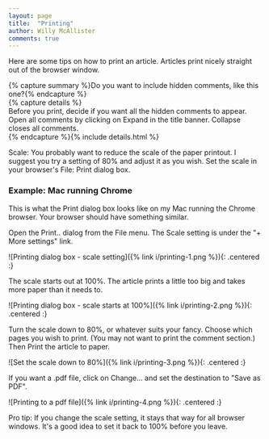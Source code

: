 ```yaml
---
layout: page
title:  "Printing"
author: Willy McAllister
comments: true
---
```


Here are some tips on how to print an article. Articles print nicely straight out of the browser window. 

{% capture summary %}Do you want to include hidden comments, like this one?{% endcapture %}  
{% capture details %}  
Before you print, decide if you want all the hidden comments to appear. Open all comments by clicking on Expand in the title banner. Collapse closes all comments.  
{% endcapture %}{% include details.html %} 

Scale: You probably want to reduce the scale of the paper printout. I suggest you try a setting of 80% and adjust it as you wish. Set the scale in your browser's File: Print dialog box.

### Example: Mac running Chrome

This is what the Print dialog box looks like on my Mac running the Chrome browser. Your browser should have something similar.

Open the Print.. dialog from the File menu. The Scale setting is under the "$+$ More settings" link.

![Printing dialog box - scale setting]({% link i/printing-1.png %}){: .centered :}

The scale starts out at 100%. The article prints a little too big and takes more paper than it needs to.

![Printing dialog box - scale starts at 100%]({% link i/printing-2.png %}){: .centered :}

Turn the scale down to 80%, or whatever suits your fancy. Choose which pages you wish to print. (You may not want to print the comment section.) Then Print the article to paper. 

![Set the scale down to 80%]({% link i/printing-3.png %}){: .centered :}

If you want a .pdf file, click on Change... and set the destination to "Save as PDF".

![Printing to a pdf file]({% link i/printing-4.png %}){: .centered :}

Pro tip: If you change the scale setting, it stays that way for all browser windows. It's a good idea to set it back to 100% before you leave. 
